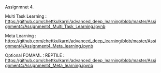Assignmnet 4.

Multi Task Learning : https://github.com/chettkulkarni/advanced_deep_learning/blob/master/Assignment4/Assignment4_Multi_Task_Learning.ipynb

Meta Learning : https://github.com/chettkulkarni/advanced_deep_learning/blob/master/Assignment4/Assignment4_Meta_learning.ipynb

Optional 
FOMAML : 
REPTILE : https://github.com/chettkulkarni/advanced_deep_learning/blob/master/Assignment4/Assignment4_Meta_learning.ipynb
